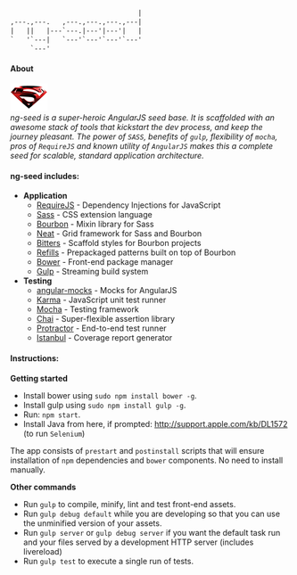                                     |
    ,---.,---.   ,---.,---.,---.,---|
    |   ||   |---`---.|---'|---'|   |
    `   '`---|   `---'`---'`---'`---'
         `---'                       
     

#### About

![superman-logo](https://raw.githubusercontent.com/ritenv/ng-seed/master/content/superman-logo.jpg) <br>*ng-seed is a super-heroic AngularJS seed base. It is scaffolded with an awesome stack of tools that kickstart the dev process, and keep the journey pleasant. The power of `SASS`, benefits of `gulp`, flexibility of `mocha`,  pros of `RequireJS` and known utility of `AngularJS` makes this a complete seed for scalable, standard application architecture.*

#### ng-seed includes:
* **Application**
    * [RequireJS](http://requirejs.org/) - Dependency Injections for JavaScript
    * [Sass](http://sass-lang.com/) - CSS extension language
    * [Bourbon](http://bourbon.io/) - Mixin library for Sass
    * [Neat](http://neat.bourbon.io/) - Grid framework for Sass and Bourbon
    * [Bitters](http://bitters.bourbon.io/) - Scaffold styles for Bourbon projects
    * [Refills](http://refills.bourbon.io/) - Prepackaged patterns built on top of Bourbon
    * [Bower](http://bower.io/) - Front-end package manager
    * [Gulp](http://gulpjs.com/) - Streaming build system
* **Testing**
    * [angular-mocks](https://github.com/angular/bower-angular-mocks/) - Mocks for AngularJS
    * [Karma](http://karma-runner.github.io/) - JavaScript unit test runner
    * [Mocha](http://mochajs.org/) - Testing framework
    * [Chai](http://chaijs.com/) - Super-flexible assertion library
    * [Protractor](https://github.com/angular/protractor/) - End-to-end test runner
    * [Istanbul](http://gotwarlost.github.io/istanbul/) - Coverage report generator

#### Instructions:

**Getting started**
* Install bower using ```sudo npm install bower -g```.
* Install gulp using ```sudo npm install gulp -g```.
* Run: ```npm start```.
* Install Java from here, if prompted: <a target="_blank" href="http://support.apple.com/kb/DL1572">http://support.apple.com/kb/DL1572</a> (to run `Selenium`)

The app consists of `prestart` and `postinstall` scripts that will ensure installation of `npm` dependencies and `bower` components. No need to install manually.

**Other commands**
* Run ```gulp``` to compile, minify, lint and test front-end assets.
* Run ```gulp debug default``` while you are developing so that you can use the unminified version of your assets.
* Run ```gulp server``` or ```gulp debug server``` if you want the default task run and your files served by a development HTTP server (includes livereload)
* Run ```gulp test``` to execute a single run of tests.

